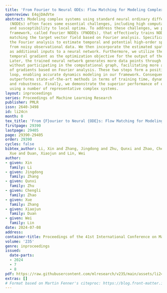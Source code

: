 ```yaml
---
title: 'From Fourier to Neural ODEs: Flow Matching for Modeling Complex Systems'
openreview: E4qjDAdVte
abstract: Modeling complex systems using standard neural ordinary differential equations
  (NODEs) often faces some essential challenges, including high computational costs
  and susceptibility to local optima. To address these challenges, we propose a simulation-free
  framework, called Fourier NODEs (FNODEs), that effectively trains NODEs by directly
  matching the target vector field based on Fourier analysis. Specifically, we employ
  the Fourier analysis to estimate temporal and potential high-order spatial gradients
  from noisy observational data. We then incorporate the estimated spatial gradients
  as additional inputs to a neural network. Furthermore, we utilize the estimated
  temporal gradient as the optimization objective for the output of the neural network.
  Later, the trained neural network generates more data points through an ODE solver
  without participating in the computational graph, facilitating more accurate estimations
  of gradients based on Fourier analysis. These two steps form a positive feedback
  loop, enabling accurate dynamics modeling in our framework. Consequently, our approach
  outperforms state-of-the-art methods in terms of training time, dynamics prediction,
  and robustness. Finally, we demonstrate the superior performance of our framework
  using a number of representative complex systems.
layout: inproceedings
series: Proceedings of Machine Learning Research
publisher: PMLR
issn: 2640-3498
id: li24cn
month: 0
tex_title: 'From {F}ourier to Neural {ODE}s: Flow Matching for Modeling Complex Systems'
firstpage: 29390
lastpage: 29405
page: 29390-29405
order: 29390
cycles: false
bibtex_author: Li, Xin and Zhang, Jingdong and Zhu, Qunxi and Zhao, Chengli and Zhang,
  Xue and Duan, Xiaojun and Lin, Wei
author:
- given: Xin
  family: Li
- given: Jingdong
  family: Zhang
- given: Qunxi
  family: Zhu
- given: Chengli
  family: Zhao
- given: Xue
  family: Zhang
- given: Xiaojun
  family: Duan
- given: Wei
  family: Lin
date: 2024-07-08
address:
container-title: Proceedings of the 41st International Conference on Machine Learning
volume: '235'
genre: inproceedings
issued:
  date-parts:
  - 2024
  - 7
  - 8
pdf: https://raw.githubusercontent.com/mlresearch/v235/main/assets/li24cn/li24cn.pdf
extras: []
# Format based on Martin Fenner's citeproc: https://blog.front-matter.io/posts/citeproc-yaml-for-bibliographies/
---
```


